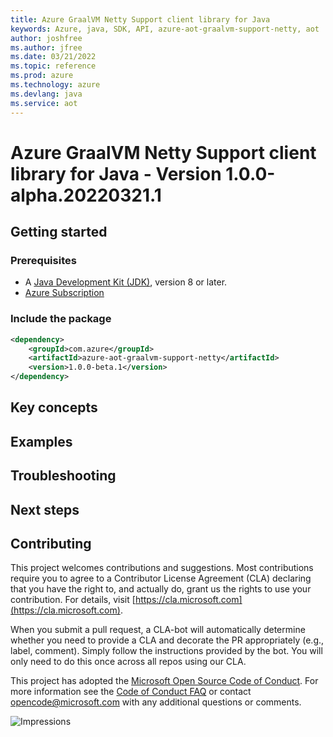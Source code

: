 ```yaml
---
title: Azure GraalVM Netty Support client library for Java
keywords: Azure, java, SDK, API, azure-aot-graalvm-support-netty, aot
author: joshfree
ms.author: jfree
ms.date: 03/21/2022
ms.topic: reference
ms.prod: azure
ms.technology: azure
ms.devlang: java
ms.service: aot
---
```

# Azure GraalVM Netty Support client library for Java - Version 1.0.0-alpha.20220321.1 


## Getting started

### Prerequisites
- A [Java Development Kit (JDK)][jdk_link], version 8 or later.
- [Azure Subscription][azure_subscription]

### Include the package

[//]: # ({x-version-update-start;com.azure:azure-aot-graalvm-support-netty;current})
```xml
<dependency>
    <groupId>com.azure</groupId>
    <artifactId>azure-aot-graalvm-support-netty</artifactId>
    <version>1.0.0-beta.1</version>
</dependency>
```
## Key concepts

## Examples

## Troubleshooting

## Next steps

## Contributing

This project welcomes contributions and suggestions. Most contributions require you to agree to a Contributor License
Agreement (CLA) declaring that you have the right to, and actually do, grant us the rights to use your contribution.
For details, visit [https://cla.microsoft.com](https://cla.microsoft.com).

When you submit a pull request, a CLA-bot will automatically determine whether you need to provide a CLA and decorate the
PR appropriately (e.g., label, comment). Simply follow the instructions provided by the bot. You will only need to do this
once across all repos using our CLA.

This project has adopted the [Microsoft Open Source Code of Conduct](https://opensource.microsoft.com/codeofconduct/).
For more information see the [Code of Conduct FAQ](https://opensource.microsoft.com/codeofconduct/faq/) or contact
[opencode@microsoft.com](mailto:opencode@microsoft.com) with any additional questions or comments.

<!-- LINKS -->
[cla]: https://cla.microsoft.com
[coc]: https://opensource.microsoft.com/codeofconduct/
[coc_faq]: https://opensource.microsoft.com/codeofconduct/faq/
[coc_contact]: mailto:opencode@microsoft.com
[jdk_link]: https://docs.microsoft.com/java/azure/jdk/?view=azure-java-stable
[azure_subscription]: https://azure.microsoft.com/free

![Impressions](https://azure-sdk-impressions.azurewebsites.net/api/impressions/azure-sdk-for-java%2Fsdk%2Faot%2Fazure-aot-graalvm-support-netty%2FREADME.png)

